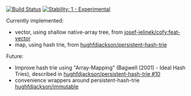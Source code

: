 [![Build Status](https://secure.travis-ci.org/avh4/im.js.svg)](http://travis-ci.org/avh4/im.js)
[![Stability: 1 - Experimental](http://img.shields.io/badge/stability-experimental-orange.svg)](http://nodejs.org/api/documentation.html#documentation_stability_index)

Currently implemented:

 - vector, using shallow native-array tree, from [josef-jelinek/cofy:feat-vector](https://github.com/josef-jelinek/cofy/blob/master/lang/feat-vector.js)
 - map, using hash trie, from [hughfdjackson/persistent-hash-trie](https://github.com/hughfdjackson/persistent-hash-trie)

Future:

 - Improve hash trie using "Array-Mapping" (Bagwell (2001) - Ideal Hash Tries), described in [hughfdjackson/persistent-hash-trie #10](https://github.com/hughfdjackson/persistent-hash-trie/issues/10)
 - convenience wrappers around persistent-hash-trie [hughfdjackson/immutable](https://github.com/hughfdjackson/immutable)
